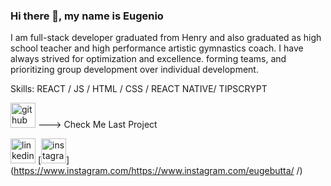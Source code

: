 ### Hi there 👋, my name is Eugenio
I am full-stack developer graduated from Henry and also graduated as high school teacher  and high performance artistic gymnastics coach. I have always strived for optimization and excellence. forming teams, and prioritizing group development over individual development. 




Skills:  REACT / JS / HTML / CSS / REACT NATIVE/ TIPSCRYPT



[<img src='https://cdn.jsdelivr.net/npm/simple-icons@3.0.1/icons/github.svg' alt='github' height='40'>](https://github.com/https://github.com/LeandroCadena/Esthetic-App) ---> Check Me Last Project 

  [<img src='https://cdn.jsdelivr.net/npm/simple-icons@3.0.1/icons/linkedin.svg' alt='linkedin' height='40'>](https://www.linkedin.com/in/https://github.com/eugebutta/)  [<img src='https://cdn.jsdelivr.net/npm/simple-icons@3.0.1/icons/instagram.svg' alt='instagram' height='40'>](https://www.instagram.com/https://www.instagram.com/eugebutta/ /)  


